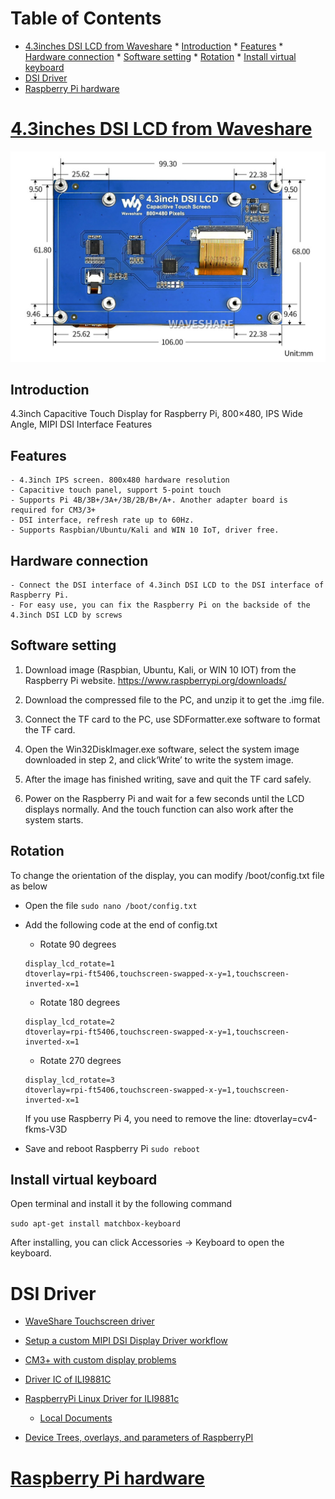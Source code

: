 
Table of Contents
=================

<!-- vim-markdown-toc GFM -->

* [4.3inches DSI LCD from Waveshare](#43inches-dsi-lcd-from-waveshare)
        * [Introduction](#introduction)
        * [Features](#features)
        * [Hardware connection](#hardware-connection)
        * [Software setting](#software-setting)
        * [Rotation](#rotation)
        * [Install virtual keyboard](#install-virtual-keyboard)
* [DSI Driver](#dsi-driver)
* [Raspberry Pi hardware](#raspberry-pi-hardware)

<!-- vim-markdown-toc -->

# [4.3inches DSI LCD from Waveshare](https://www.waveshare.com/wiki/4.3inch_DSI_LCD)

![IMAGE WHAT](/misc/WaveShare_DSI_4p3inches_panel_Exterior-Size.jpg)

## Introduction

4.3inch Capacitive Touch Display for Raspberry Pi, 800×480, IPS Wide Angle, MIPI DSI Interface
Features

## Features

    - 4.3inch IPS screen. 800x480 hardware resolution
    - Capacitive touch panel, support 5-point touch
    - Supports Pi 4B/3B+/3A+/3B/2B/B+/A+. Another adapter board is required for CM3/3+
    - DSI interface, refresh rate up to 60Hz.
    - Supports Raspbian/Ubuntu/Kali and WIN 10 IoT, driver free.
    
## Hardware connection

    - Connect the DSI interface of 4.3inch DSI LCD to the DSI interface of Raspberry Pi.
    - For easy use, you can fix the Raspberry Pi on the backside of the 4.3inch DSI LCD by screws
    
## Software setting

1) Download image (Raspbian, Ubuntu, Kali, or WIN 10 IOT) from the Raspberry Pi website. https://www.raspberrypi.org/downloads/

2) Download the compressed file to the PC, and unzip it to get the .img file.

3) Connect the TF card to the PC, use SDFormatter.exe software to format the TF card.

4) Open the Win32DiskImager.exe software, select the system image downloaded in step 2, and click‘Write’ to write the system image.

5) After the image has finished writing, save and quit the TF card safely.

6) Power on the Raspberry Pi and wait for a few seconds until the LCD displays normally. And the touch function can also work after the system starts. 

## Rotation  

To change the orientation of the display, you can modify /boot/config.txt file as below 
  - Open the file 
  `sudo nano /boot/config.txt`
  - Add the following code at the end of config.txt 
    * Rotate 90 degrees
    ```
    display_lcd_rotate=1
    dtoverlay=rpi-ft5406,touchscreen-swapped-x-y=1,touchscreen-inverted-x=1
    ```
    * Rotate 180 degrees
    ```
    display_lcd_rotate=2
    dtoverlay=rpi-ft5406,touchscreen-swapped-x-y=1,touchscreen-inverted-x=1
    ```
    * Rotate 270 degrees
    ```
    display_lcd_rotate=3
    dtoverlay=rpi-ft5406,touchscreen-swapped-x-y=1,touchscreen-inverted-x=1
    ```
    
    If you use Raspberry Pi 4, you need to remove the line: dtoverlay=cv4-fkms-V3D
    
  - Save and reboot Raspberry Pi 
    `sudo reboot`
    
## Install virtual keyboard

Open terminal and install it by the following command

`sudo apt-get install matchbox-keyboard`

After installing, you can click Accessories -> Keyboard to open the keyboard. 

# DSI Driver

- [WaveShare Touchscreen driver](https://github.com/waveshare/LCD-show.git)

- [Setup a custom MIPI DSI Display Driver workflow](https://github.com/raspberrypi/linux/issues/2855)

- [CM3+ with custom display problems](https://www.raspberrypi.org/forums/viewtopic.php?f=98&t=240389#p1467185)

- [Driver IC of ILI9881C](http://www.internetsomething.com/lcd/ILI9881C-3lane-mipi-gramless.pdf)

- [RaspberryPi Linux Driver for ILI9881c](https://github.com/raspberrypi/linux/blob/rpi-4.20.y/drivers/gpu/drm/panel/panel-ilitek-ili9881c.c) 

    - [Local Documents](/misc/ILI9881C-3lane-mipi-gramless.pdf)

- [Device Trees, overlays, and parameters of RaspberryPI](https://www.raspberrypi.org/documentation/configuration/device-tree.md)

# [Raspberry Pi hardware](https://www.raspberrypi.org/documentation/hardware/raspberrypi/README.md)

  
